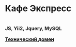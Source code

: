 <h1>Кафе Экспресс<h1>
<div>
  <p style="font-size: 16px">JS, Yii2, Jquery, MySQL</p>
  <a style="font-size: 16px" href="http://rustvk.beget.tech/">Технический домен</a>
</div>
